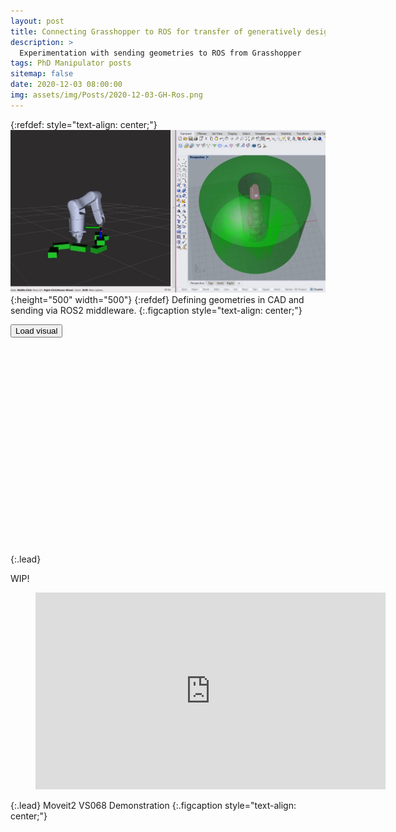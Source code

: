 ```yaml
---
layout: post
title: Connecting Grasshopper to ROS for transfer of generatively designed geometries
description: >
  Experimentation with sending geometries to ROS from Grasshopper
tags: PhD Manipulator posts
sitemap: false
date: 2020-12-03 08:00:00
img: assets/img/Posts/2020-12-03-GH-Ros.png
---
```

{:refdef: style="text-align: center;"}
![My image](/assets/img/Posts/2020-12-03-GH-Ros.png){:height="500" width="500"}
{:refdef}
Defining geometries in CAD and sending via ROS2 middleware.
{:.figcaption style="text-align: center;"}

<button class="myButton" id="loadButton">Load visual</button>

<script>
document.getElementById("loadButton").onclick = function() {
  iframe = document.getElementById("viz");
  iframe.src = "/assets/documents/WallAndDenso.html";
}
</script>

<figure class="video_container"><iframe width="315" height="315" src="" frameborder="0" allowfullscreen="true" id="viz"></iframe></figure>
{:.lead}

WIP!

<figure class="video_container"><iframe width="560" height="315" src="https://www.youtube.com/embed/MLa0AMedjpQ" frameborder="0" allowfullscreen="true"></iframe></figure>
{:.lead}
Moveit2 VS068 Demonstration
{:.figcaption style="text-align: center;"}



